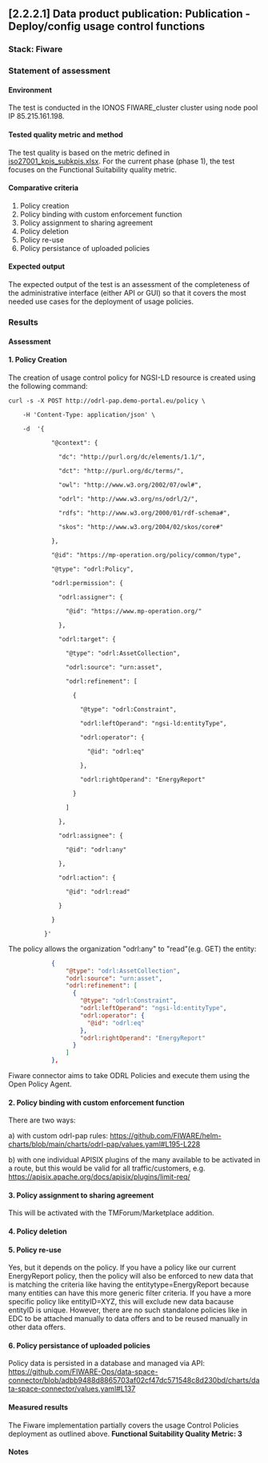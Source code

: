 ## [2.2.2.1] Data product publication: Publication - Deploy/config usage control functions
### Stack: Fiware

### Statement of assessment
#### Environment

The test is conducted in the IONOS FIWARE_cluster cluster using node pool IP 85.215.161.198.

#### Tested quality metric and method

The test quality is based on the metric defined in [iso27001_kpis_subkpis.xlsx](../../../../../design_decisions/background_info/iso27001_kpis_subkpis.xlsx). For the current phase (phase 1), the test focuses on the Functional Suitability quality metric.

#### Comparative criteria 

1. Policy creation
2. Policy binding with custom enforcement function
3. Policy assignment to sharing agreement
4. Policy deletion
5. Policy re-use 
6. Policy persistance of uploaded policies

#### Expected output

The expected output of the test is an assessment of the completeness of the administrative interface (either API or GUI) so that it covers the most needed use cases for the deployment of usage policies.

### Results
#### Assessment

#### 1. Policy Creation

The creation of usage control policy for NGSI-LD resource is created using the following command: 

```
curl -s -X POST http://odrl-pap.demo-portal.eu/policy \

    -H 'Content-Type: application/json' \

    -d  '{

            "@context": {

              "dc": "http://purl.org/dc/elements/1.1/",

              "dct": "http://purl.org/dc/terms/",

              "owl": "http://www.w3.org/2002/07/owl#",

              "odrl": "http://www.w3.org/ns/odrl/2/",

              "rdfs": "http://www.w3.org/2000/01/rdf-schema#",

              "skos": "http://www.w3.org/2004/02/skos/core#"

            },

            "@id": "https://mp-operation.org/policy/common/type",

            "@type": "odrl:Policy",

            "odrl:permission": {

              "odrl:assigner": {

                "@id": "https://www.mp-operation.org/"

              },

              "odrl:target": {

                "@type": "odrl:AssetCollection",

                "odrl:source": "urn:asset",

                "odrl:refinement": [

                  {

                    "@type": "odrl:Constraint",

                    "odrl:leftOperand": "ngsi-ld:entityType",

                    "odrl:operator": {

                      "@id": "odrl:eq"

                    },

                    "odrl:rightOperand": "EnergyReport"

                  }

                ]

              },

              "odrl:assignee": {

                "@id": "odrl:any"

              },

              "odrl:action": {

                "@id": "odrl:read"

              }

            }

          }'
```

The policy allows the organization "odrl:any" to "read"(e.g. GET) the entity:
```json
            {
                "@type": "odrl:AssetCollection",
                "odrl:source": "urn:asset",
                "odrl:refinement": [
                  {
                    "@type": "odrl:Constraint",
                    "odrl:leftOperand": "ngsi-ld:entityType",
                    "odrl:operator": {
                      "@id": "odrl:eq"
                    },
                    "odrl:rightOperand": "EnergyReport"
                  }
                ]
            },
```

Fiware connector aims to take ODRL Policies and execute them using the Open Policy Agent.


#### 2. Policy binding with custom enforcement function

There are two ways:

a) with custom odrl-pap rules: https://github.com/FIWARE/helm-charts/blob/main/charts/odrl-pap/values.yaml#L195-L228

b) with one individual APISIX plugins of the many available to be activated in a route, but this would be valid for all traffic/customers, e.g.  https://apisix.apache.org/docs/apisix/plugins/limit-req/

#### 3. Policy assignment to sharing agreement
This will be activated with the TMForum/Marketplace addition. 



#### 4. Policy deletion




#### 5. Policy re-use
Yes, but it depends on the policy. If you have a policy like our current EnergyReport policy, then the policy will also be enforced to new data that is matching the criteria like having the entitytype=EnergyReport because many entities can have this more generic filter criteria. If you have a more specific policy like entityID=XYZ, this will exclude new data bacause entityID is unique. 
However, there are no such standalone policies like in EDC to be attached manually to data offers and to be reused manually in other data offers. 

#### 6. Policy persistance of uploaded policies
Policy data is persisted in a database and managed via API:
https://github.com/FIWARE-Ops/data-space-connector/blob/adbb9488d8865703af02cf47dc571548c8d230bd/charts/data-space-connector/values.yaml#L137

#### Measured results
The Fiware implementation partially covers the usage Control Policies deployment as outlined above.
**Functional Suitability Quality Metric: 3**
#### Notes
